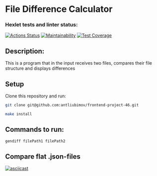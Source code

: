 # File Difference Calculator

### Hexlet tests and linter status:
[![Actions Status](https://github.com/antliubimov/frontend-project-46/workflows/hexlet-check/badge.svg)](https://github.com/antliubimov/frontend-project-46/actions)
[![Maintainability](https://api.codeclimate.com/v1/badges/73d98ad7d49750f0b1ec/maintainability)](https://codeclimate.com/github/antliubimov/frontend-project-46/maintainability)
[![Test Coverage](https://api.codeclimate.com/v1/badges/73d98ad7d49750f0b1ec/test_coverage)](https://codeclimate.com/github/antliubimov/frontend-project-46/test_coverage)


## Description:
This is a program that in the input receives two files, compares their file structure and displays differences

## Setup
Clone this repository and run:
```bash
git clone git@github.com:antliubimov/frontend-project-46.git
```

```bash
make install
```
## Commands to run:
```bash
gendiff filePath1 filePath2
```

## Compare flat .json-files
[![asciicast](https://asciinema.org/a/ZQJW1JRljfRnNHhVS9R1LSLlw.svg)](https://asciinema.org/a/ZQJW1JRljfRnNHhVS9R1LSLlw)